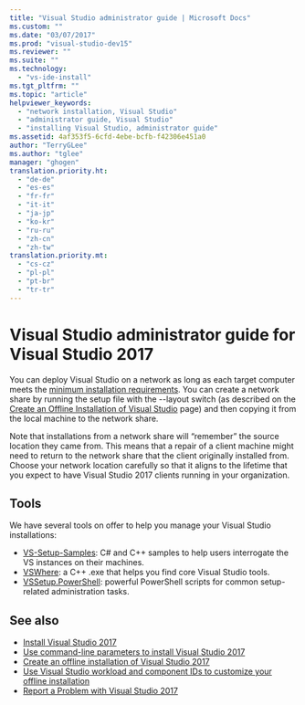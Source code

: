 ```yaml
---
title: "Visual Studio administrator guide | Microsoft Docs"
ms.custom: ""
ms.date: "03/07/2017"
ms.prod: "visual-studio-dev15"
ms.reviewer: ""
ms.suite: ""
ms.technology:
  - "vs-ide-install"
ms.tgt_pltfrm: ""
ms.topic: "article"
helpviewer_keywords:
  - "network installation, Visual Studio"
  - "administrator guide, Visual Studio"
  - "installing Visual Studio, administrator guide"
ms.assetid: 4af353f5-6cfd-4ebe-bcfb-f42306e451a0
author: "TerryGLee"
ms.author: "tglee"
manager: "ghogen"
translation.priority.ht:
  - "de-de"
  - "es-es"
  - "fr-fr"
  - "it-it"
  - "ja-jp"
  - "ko-kr"
  - "ru-ru"
  - "zh-cn"
  - "zh-tw"
translation.priority.mt:
  - "cs-cz"
  - "pl-pl"
  - "pt-br"
  - "tr-tr"
---
```

# Visual Studio administrator guide for Visual Studio 2017

You can deploy Visual Studio on a network as long as each target computer meets the [minimum installation requirements](https://www.visualstudio.com/en-us/productinfo/vs2017-system-requirements-vs). You can create a network share by running the setup file with the --layout switch (as described on the [Create an Offline Installation of Visual Studio](create-an-offline-installation-of-visual-studio.md) page) and then copying it from the local machine to the network share.   

 Note that installations from a network share will “remember” the source location they came from. This means that a repair of a client machine might need to return to the network share that the client originally installed from. Choose your network location carefully so that it aligns to the lifetime that you expect to have Visual Studio 2017 clients running in your organization.

## Tools

 We have several tools on offer to help you manage your Visual Studio installations:

* [VS-Setup-Samples](https://github.com/microsoft/vs-setup-samples): C# and C++ samples to help users interrogate the VS instances on their machines.
* [VSWhere](https://github.com/microsoft/vswhere):  a C++ .exe that helps you find core Visual Studio tools.
* [VSSetup.PowerShell](https://github.com/microsoft/vssetup.powershell): powerful PowerShell scripts for common setup-related administration tasks.


## See also
* [Install Visual Studio 2017](install-visual-studio.md)
* [Use command-line parameters to install Visual Studio 2017](use-command-line-parameters-to-install-visual-studio.md)
* [Create an offline installation of Visual Studio 2017](create-an-offline-installation-of-visual-studio.md)
* [Use Visual Studio workload and component IDs to customize your offline installation](workload-and-component-ids.md)
* [Report a Problem with Visual Studio 2017](../ide/how-to-report-a-problem-with-visual-studio-2017.md)
